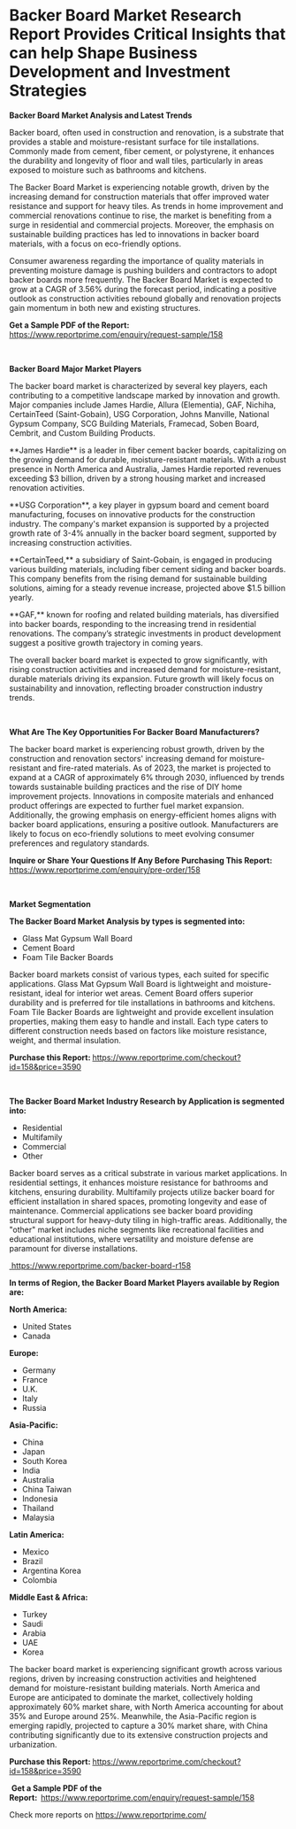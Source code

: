 <p><h1>Backer Board Market Research Report Provides Critical Insights that can help Shape Business Development and Investment Strategies</h1></p><p><strong>Backer Board Market Analysis and Latest Trends</strong></p>
<p><p>Backer board, often used in construction and renovation, is a substrate that provides a stable and moisture-resistant surface for tile installations. Commonly made from cement, fiber cement, or polystyrene, it enhances the durability and longevity of floor and wall tiles, particularly in areas exposed to moisture such as bathrooms and kitchens. </p><p>The Backer Board Market is experiencing notable growth, driven by the increasing demand for construction materials that offer improved water resistance and support for heavy tiles. As trends in home improvement and commercial renovations continue to rise, the market is benefiting from a surge in residential and commercial projects. Moreover, the emphasis on sustainable building practices has led to innovations in backer board materials, with a focus on eco-friendly options.</p><p>Consumer awareness regarding the importance of quality materials in preventing moisture damage is pushing builders and contractors to adopt backer boards more frequently. The Backer Board Market is expected to grow at a CAGR of 3.56% during the forecast period, indicating a positive outlook as construction activities rebound globally and renovation projects gain momentum in both new and existing structures.</p></p>
<p><strong>Get a Sample PDF of the Report:&nbsp;</strong> <a href="https://www.reportprime.com/enquiry/request-sample/158?utm_campaign=2924&utm_medium=2&utm_source=Github&utm_content=ia&utm_term=18032025&utm_id=backer-board">https://www.reportprime.com/enquiry/request-sample/158</a></p>
<p>&nbsp;</p>
<p><strong>Backer Board Major Market Players</strong></p>
<p><p>The backer board market is characterized by several key players, each contributing to a competitive landscape marked by innovation and growth. Major companies include James Hardie, Allura (Elementia), GAF, Nichiha, CertainTeed (Saint-Gobain), USG Corporation, Johns Manville, National Gypsum Company, SCG Building Materials, Framecad, Soben Board, Cembrit, and Custom Building Products.</p><p>**James Hardie** is a leader in fiber cement backer boards, capitalizing on the growing demand for durable, moisture-resistant materials. With a robust presence in North America and Australia, James Hardie reported revenues exceeding $3 billion, driven by a strong housing market and increased renovation activities.</p><p>**USG Corporation**, a key player in gypsum board and cement board manufacturing, focuses on innovative products for the construction industry. The company's market expansion is supported by a projected growth rate of 3-4% annually in the backer board segment, supported by increasing construction activities.</p><p>**CertainTeed,** a subsidiary of Saint-Gobain, is engaged in producing various building materials, including fiber cement siding and backer boards. This company benefits from the rising demand for sustainable building solutions, aiming for a steady revenue increase, projected above $1.5 billion yearly.</p><p>**GAF,** known for roofing and related building materials, has diversified into backer boards, responding to the increasing trend in residential renovations. The company’s strategic investments in product development suggest a positive growth trajectory in coming years.</p><p>The overall backer board market is expected to grow significantly, with rising construction activities and increased demand for moisture-resistant, durable materials driving its expansion. Future growth will likely focus on sustainability and innovation, reflecting broader construction industry trends.</p></p>
<p>&nbsp;</p>
<p><strong>What Are The Key Opportunities For Backer Board Manufacturers?</strong></p>
<p><p>The backer board market is experiencing robust growth, driven by the construction and renovation sectors' increasing demand for moisture-resistant and fire-rated materials. As of 2023, the market is projected to expand at a CAGR of approximately 6% through 2030, influenced by trends towards sustainable building practices and the rise of DIY home improvement projects. Innovations in composite materials and enhanced product offerings are expected to further fuel market expansion. Additionally, the growing emphasis on energy-efficient homes aligns with backer board applications, ensuring a positive outlook. Manufacturers are likely to focus on eco-friendly solutions to meet evolving consumer preferences and regulatory standards.</p></p>
<p><strong>Inquire or Share Your Questions If Any Before Purchasing This Report:</strong> <a href="https://www.reportprime.com/enquiry/pre-order/158?utm_campaign=2924&utm_medium=2&utm_source=Github&utm_content=ia&utm_term=18032025&utm_id=backer-board">https://www.reportprime.com/enquiry/pre-order/158</a></p>
<p>&nbsp;</p>
<p><strong>Market Segmentation</strong></p>
<p><strong>The Backer Board Market Analysis by types is segmented into:</strong></p>
<p><ul><li>Glass Mat Gypsum Wall Board</li><li>Cement Board</li><li>Foam Tile Backer Boards</li></ul></p>
<p><p>Backer board markets consist of various types, each suited for specific applications. Glass Mat Gypsum Wall Board is lightweight and moisture-resistant, ideal for interior wet areas. Cement Board offers superior durability and is preferred for tile installations in bathrooms and kitchens. Foam Tile Backer Boards are lightweight and provide excellent insulation properties, making them easy to handle and install. Each type caters to different construction needs based on factors like moisture resistance, weight, and thermal insulation.</p></p>
<p><strong>Purchase this Report:&nbsp;</strong><a href="https://www.reportprime.com/checkout?id=158&price=3590&utm_campaign=2924&utm_medium=2&utm_source=Github&utm_content=ia&utm_term=18032025&utm_id=backer-board">https://www.reportprime.com/checkout?id=158&price=3590</a></p>
<p>&nbsp;</p>
<p><strong>The Backer Board Market Industry Research by Application is segmented into:</strong></p>
<p><ul><li>Residential</li><li>Multifamily</li><li>Commercial</li><li>Other</li></ul></p>
<p><p>Backer board serves as a critical substrate in various market applications. In residential settings, it enhances moisture resistance for bathrooms and kitchens, ensuring durability. Multifamily projects utilize backer board for efficient installation in shared spaces, promoting longevity and ease of maintenance. Commercial applications see backer board providing structural support for heavy-duty tiling in high-traffic areas. Additionally, the "other" market includes niche segments like recreational facilities and educational institutions, where versatility and moisture defense are paramount for diverse installations.</p></p>
<p><a href="https://www.reportprime.com/backer-board-r158?utm_campaign=2924&utm_medium=2&utm_source=Github&utm_content=ia&utm_term=18032025&utm_id=backer-board">&nbsp;https://www.reportprime.com/backer-board-r158</a></p>
<p><strong>In terms of Region, the Backer Board Market Players available by Region are:</strong></p>
<p>
    <p> <strong> North America: </strong>
        <ul>
            <li>United States</li>
            <li>Canada</li>
        </ul>
        </p> 
    <p> <strong> Europe: </strong>
        <ul>
            <li>Germany</li>
            <li>France</li>
            <li>U.K.</li>
            <li>Italy</li>
            <li>Russia</li>
        </ul>
        </p> 
    <p> <strong> Asia-Pacific: </strong>
        <ul>
            <li>China</li>
            <li>Japan</li>
            <li>South Korea</li>
            <li>India</li>
            <li>Australia</li>
            <li>China Taiwan</li>
            <li>Indonesia</li>
            <li>Thailand</li>
            <li>Malaysia</li>
        </ul>
        </p> 
    <p> <strong> Latin America: </strong>
        <ul>
            <li>Mexico</li>
            <li>Brazil</li>
            <li>Argentina Korea</li>
            <li>Colombia</li>
        </ul>
        </p> 
    <p> <strong> Middle East & Africa: </strong>
        <ul>
            <li>Turkey</li>
            <li>Saudi</li>
            <li>Arabia</li>
            <li>UAE</li>
            <li>Korea</li>
        </ul>
    </p>
    </p>
<p><p>The backer board market is experiencing significant growth across various regions, driven by increasing construction activities and heightened demand for moisture-resistant building materials. North America and Europe are anticipated to dominate the market, collectively holding approximately 60% market share, with North America accounting for about 35% and Europe around 25%. Meanwhile, the Asia-Pacific region is emerging rapidly, projected to capture a 30% market share, with China contributing significantly due to its extensive construction projects and urbanization.</p></p>
<p><strong>Purchase this Report: </strong><a href="https://www.reportprime.com/checkout?id=158&price=3590&utm_campaign=2924&utm_medium=2&utm_source=Github&utm_content=ia&utm_term=18032025&utm_id=backer-board">https://www.reportprime.com/checkout?id=158&price=3590</a></p>
<p>&nbsp;<strong>Get a Sample PDF of the Report:&nbsp;&nbsp;</strong><a href="https://www.reportprime.com/enquiry/request-sample/158?utm_campaign=2924&utm_medium=2&utm_source=Github&utm_content=ia&utm_term=18032025&utm_id=backer-board">https://www.reportprime.com/enquiry/request-sample/158</a></p>
<p><strong></strong></p>
<p>Check more reports on <a href="https://www.reportprime.com/?utm_campaign=2924&utm_medium=2&utm_source=Github&utm_content=ia&utm_term=18032025&utm_id=backer-board">https://www.reportprime.com/</a></p>